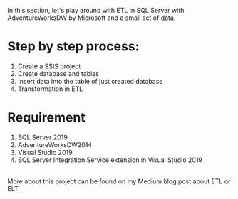 In this section, let's play around with ETL in SQL Server with AdventureWorksDW by Microsoft and a small set of [data](https://drive.google.com/file/d/10bqlB64Z6IQ9jauVddB2lN6GROOd_Cup/view?usp=sharing).

# Step by step process:
1. Create a SSIS project
2. Create database and tables
3. Insert data into the table of just created database
4. Transformation in ETL

# Requirement
1. SQL Server 2019
2. AdventureWorksDW2014 
3. Visual Studio 2019
4. SQL Server Integration Service extension in Visual Studio 2019
<br>
More about this project can be found on my Medium blog post about ETL or ELT.
